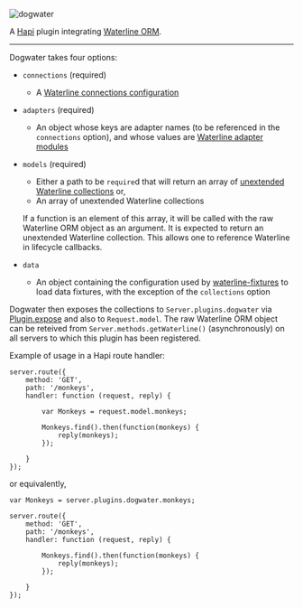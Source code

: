 ![dogwater](http://i.imgur.com/FPjWX9s.png)

A [Hapi](https://github.com/hapijs/hapi) plugin integrating [Waterline ORM](https://github.com/balderdashy/waterline).

---

Dogwater takes four options:
* `connections` (required)
  * A [Waterline connections configuration](http://sailsjs.org/#/documentation/reference/sails.config/sails.config.connections.html)
* `adapters` (required)
  * An object whose keys are adapter names (to be referenced in the `connections` option), and whose values are [Waterline adapter modules](https://github.com/balderdashy/sails-docs/blob/0.9/Database-Support.md)
* `models` (required)
  * Either a path to be `require`d that will return an array of [unextended Waterline collections](https://github.com/balderdashy/waterline-docs/blob/master/models.md#how-do-i-define-a-model) or,
  * An array of unextended Waterline collections
  
  If a function is an element of this array, it will be called with the raw Waterline ORM object as an argument.  It is expected to return an unextended Waterline collection.  This allows one to reference Waterline in lifecycle callbacks.
  
* `data`
  * An object containing the configuration used by [waterline-fixtures](https://github.com/devinivy/waterline-fixtures) to load data fixtures, with the exception of the `collections` option

Dogwater then exposes the collections to `Server.plugins.dogwater` via [Plugin.expose](http://hapijs.com/api#pluginexposeobj) and also to `Request.model`.
The raw Waterline ORM object can be reteived from `Server.methods.getWaterline()` (asynchronously) on all servers to which this plugin has been registered.

Example of usage in a Hapi route handler:
```
server.route({
    method: 'GET',
    path: '/monkeys',
    handler: function (request, reply) {
    
        var Monkeys = request.model.monkeys;
        
        Monkeys.find().then(function(monkeys) {
            reply(monkeys);
        });
        
    }
});
```

or equivalently,
 
```
var Monkeys = server.plugins.dogwater.monkeys;

server.route({
    method: 'GET',
    path: '/monkeys',
    handler: function (request, reply) {
        
        Monkeys.find().then(function(monkeys) {
            reply(monkeys);
        });
        
    }
});
```
